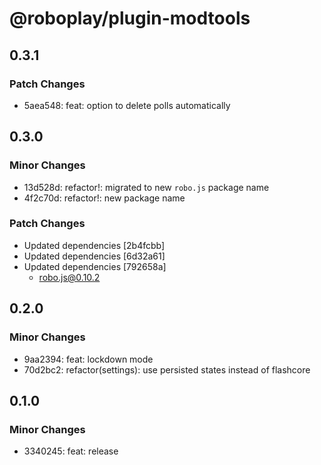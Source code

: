 # @roboplay/plugin-modtools

## 0.3.1

### Patch Changes

- 5aea548: feat: option to delete polls automatically

## 0.3.0

### Minor Changes

- 13d528d: refactor!: migrated to new `robo.js` package name
- 4f2c70d: refactor!: new package name

### Patch Changes

- Updated dependencies [2b4fcbb]
- Updated dependencies [6d32a61]
- Updated dependencies [792658a]
  - robo.js@0.10.2

## 0.2.0

### Minor Changes

- 9aa2394: feat: lockdown mode
- 70d2bc2: refactor(settings): use persisted states instead of flashcore

## 0.1.0

### Minor Changes

- 3340245: feat: release
